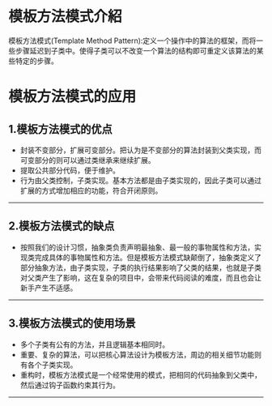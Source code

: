 # 模板方法模式介紹

模板方法模式(Template Method Pattern):定义一个操作中的算法的框架，而将一些步骤延迟到子类中。使得子类可以不改变一个算法的结构即可重定义该算法的某些特定的步骤。

# 模板方法模式的应用

## 1.模板方法模式的优点
- 封装不变部分，扩展可变部分。把认为是不变部分的算法封装到父类实现，而可变部分的则可以通过类继承来继续扩展。
- 提取公共部分代码，便于维护。
- 行为由父类控制，子类实现。基本方法都是由子类实现的，因此子类可以通过扩展的方式增加相应的功能，符合开闭原则。

***

## 2.模板方法模式的缺点
- 按照我们的设计习惯，抽象类负责声明最抽象、最一般的事物属性和方法，实现类完成具体的事物属性和方法。但是模板方法模式缺颠倒了，抽象类定义了部分抽象方法，由子类实现，子类的执行结果影响了父类的结果，也就是子类对父类产生了影响，这在复杂的项目中，会带来代码阅读的难度，而且也会让新手产生不适感。

***

## 3.模板方法模式的使用场景
- 多个子类有公有的方法，并且逻辑基本相同时。
- 重要、复杂的算法，可以把核心算法设计为模板方法，周边的相关细节功能则有各个子类实现。
- 重构时，模板方法模式是一个经常使用的模式，把相同的代码抽象到父类中，然后通过钩子函数约束其行为。

***